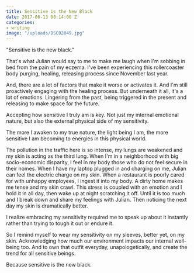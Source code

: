 ```yaml
---
title: Sensitive is the New Black
date: 2017-06-13 08:14:00 Z
categories:
- writing
image: "/uploads/DSC02049.jpg"
---
```


"Sensitive is the new black."

That's what Julian would say to me to make me laugh when I'm sobbing in bed from the pain of my eczema. I've been experiencing this rollercoaster body purging, healing, releasing process since November last year.

And, there are a lot of factors that make it worse or activates it. And I'm still proactively engaging with the healing process. But underneath it all, it's a lot of emotions. Lingering from the past, being triggered in the present and releasing to make space for the future.

Accepting how sensitive I truly am is key. Not just my internal emotional nature, but also the external physical side of my sensitivity.

The more I awaken to my true nature, the light being I am, the more sensitive I am becoming to energies in this physical world.

The pollution in the traffic here is so intense, my lungs are weakened and my skin is acting as the third lung. When I'm in a neighborhood with big socio-economic disparity, I feel in my body those who do not feel secure in their homes. When I have my laptop plugged in and charging on me, Julian can feel the electric charge on my skin. When a restaurant is poorly cared for with unhappy employees, I ingest it into my body. A dirty home makes me tense and my skin crawl. This stress is coupled with an emotion and I hold it in all day, then wake up at night scratching it off. Until it is too much and I break down and share my feelings with Julian. Then noticing the next day my skin is dramatically better.

I realize embracing my sensitivity required me to speak up about it instantly rather than trying to tough it out or endure it.

So I remind myself to wear my sensitivity on my sleeves, better yet, on my skin. Acknowledging how much our environment impacts our internal well-being too. And to own that outfit everyday, unapologetically, and create the trend for all sensitive beings.

Because sensitive is the new black.